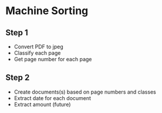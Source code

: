 # Machine Sorting
## Step 1
- Convert PDF to jpeg
- Classify each page
- Get page number for each page

## Step 2
- Create documents(s) based on page numbers and classes
- Extract date for each document
- Extract amount (future)
